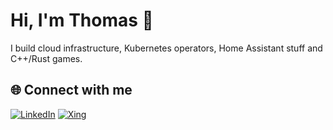 # Hi, I'm Thomas 👋

I build cloud infrastructure, Kubernetes operators, Home Assistant stuff and C++/Rust games.

## 🌐 Connect with me
[![LinkedIn](https://img.shields.io/badge/LinkedIn-Thomas-blue?logo=linkedin)](https://linkedin.thomas.reiser.zone)
[![Xing](https://img.shields.io/badge/Xing-Thomas-blue?logo=xing)](https://xing.thomas.reiser.zone)
